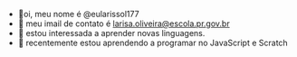 - 👋oi, meu nome é @eularissol177
- 👀 meu imail de contato é larisa.oliveira@escola.pr.gov.br
- 🌱 estou interessada a aprender novas linguagens.
- 💞️ recentemente estou aprendendo a programar no JavaScript e Scratch

<!---
eularissol177/eularissol177 is a ✨ special ✨ repository because its `README.md` (this file) appears on your GitHub profile.
You can click the Preview link to take a look at your changes.
--->
